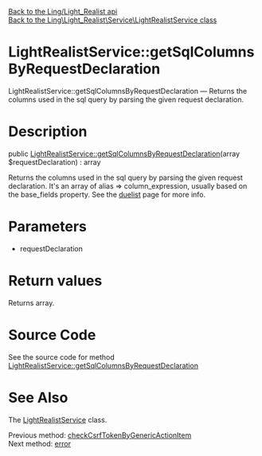 [Back to the Ling/Light_Realist api](https://github.com/lingtalfi/Light_Realist/blob/master/doc/api/Ling/Light_Realist.md)<br>
[Back to the Ling\Light_Realist\Service\LightRealistService class](https://github.com/lingtalfi/Light_Realist/blob/master/doc/api/Ling/Light_Realist/Service/LightRealistService.md)


LightRealistService::getSqlColumnsByRequestDeclaration
================



LightRealistService::getSqlColumnsByRequestDeclaration — Returns the columns used in the sql query by parsing the given request declaration.




Description
================


public [LightRealistService::getSqlColumnsByRequestDeclaration](https://github.com/lingtalfi/Light_Realist/blob/master/doc/api/Ling/Light_Realist/Service/LightRealistService/getSqlColumnsByRequestDeclaration.md)(array $requestDeclaration) : array




Returns the columns used in the sql query by parsing the given request declaration.
It's an array of alias => column_expression, usually based on the base_fields property.
See the [duelist](https://github.com/lingtalfi/Light_Realist/blob/master/doc/pages/duelist.md) page for more info.




Parameters
================


- requestDeclaration

    


Return values
================

Returns array.








Source Code
===========
See the source code for method [LightRealistService::getSqlColumnsByRequestDeclaration](https://github.com/lingtalfi/Light_Realist/blob/master/Service/LightRealistService.php#L808-L812)


See Also
================

The [LightRealistService](https://github.com/lingtalfi/Light_Realist/blob/master/doc/api/Ling/Light_Realist/Service/LightRealistService.md) class.

Previous method: [checkCsrfTokenByGenericActionItem](https://github.com/lingtalfi/Light_Realist/blob/master/doc/api/Ling/Light_Realist/Service/LightRealistService/checkCsrfTokenByGenericActionItem.md)<br>Next method: [error](https://github.com/lingtalfi/Light_Realist/blob/master/doc/api/Ling/Light_Realist/Service/LightRealistService/error.md)<br>


